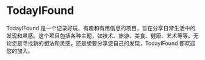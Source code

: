 # TodayIFound
TodayIFound 是一个记录好玩、有趣和有用信息的项目，旨在分享日常生活中的发现和灵感。这个项目包括各种主题，如技术、旅游、美食、健康、艺术等等。无论您是寻找新的想法和灵感，还是想要分享您自己的发现，TodayIFound 都欢迎您的加入。

